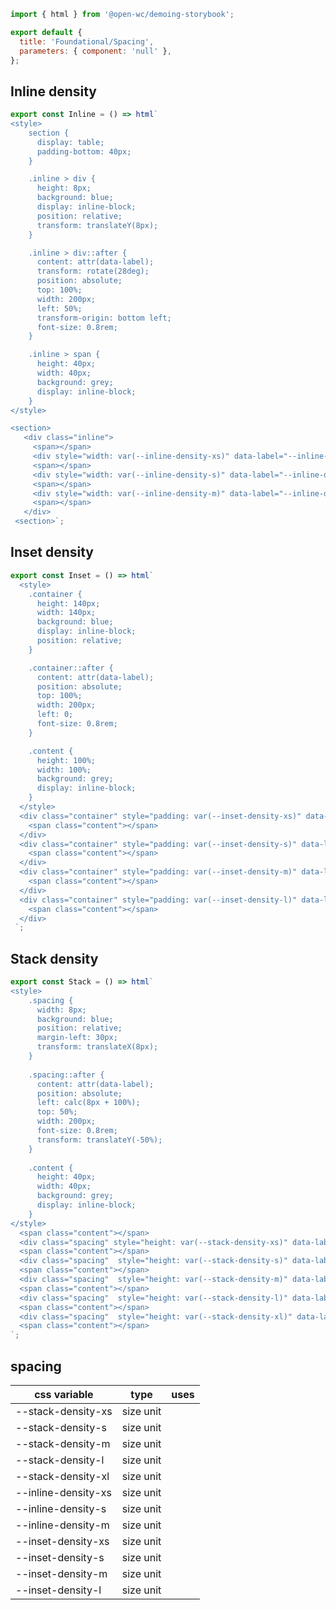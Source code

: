 
```js script
import { html } from '@open-wc/demoing-storybook';

export default {
  title: 'Foundational/Spacing',
  parameters: { component: 'null' },
};
```

## Inline density

```js preview-story
export const Inline = () => html`
<style>
    section {
      display: table;
      padding-bottom: 40px;
    }

    .inline > div {
      height: 8px;
      background: blue;
      display: inline-block;
      position: relative;
      transform: translateY(8px);
    }

    .inline > div::after {
      content: attr(data-label);
      transform: rotate(28deg);
      position: absolute;
      top: 100%;
      width: 200px;
      left: 50%;
      transform-origin: bottom left;
      font-size: 0.8rem;
    }

    .inline > span {
      height: 40px;
      width: 40px;
      background: grey;
      display: inline-block;
    }
</style>

<section>
   <div class="inline">
     <span></span>
     <div style="width: var(--inline-density-xs)" data-label="--inline-density-xs"></div>
     <span></span>
     <div style="width: var(--inline-density-s)" data-label="--inline-density-s"></div>
     <span></span>
     <div style="width: var(--inline-density-m)" data-label="--inline-density-m"></div>
     <span></span>
   </div>
 <section>`;
```

## Inset density
       
```js preview-story
export const Inset = () => html`
  <style>
    .container {
      height: 140px;
      width: 140px;
      background: blue;
      display: inline-block;
      position: relative;
    }

    .container::after {
      content: attr(data-label);
      position: absolute;
      top: 100%;
      width: 200px;
      left: 0;
      font-size: 0.8rem;
    }

    .content {
      height: 100%;
      width: 100%;
      background: grey;
      display: inline-block;
    }
  </style>
  <div class="container" style="padding: var(--inset-density-xs)" data-label="--inset-density-xs">
    <span class="content"></span>
  </div>
  <div class="container" style="padding: var(--inset-density-s)" data-label="--inset-density-s">
    <span class="content"></span>
  </div>
  <div class="container" style="padding: var(--inset-density-m)" data-label="--inset-density-m">
    <span class="content"></span>
  </div>
  <div class="container" style="padding: var(--inset-density-l)" data-label="--inset-density-l">
    <span class="content"></span>
  </div>
 `;
```

## Stack density

```js preview-story
export const Stack = () => html`
<style>
    .spacing {
      width: 8px;
      background: blue;
      position: relative;
      margin-left: 30px;
      transform: translateX(8px);
    }
    
    .spacing::after {
      content: attr(data-label);
      position: absolute;
      left: calc(8px + 100%);
      top: 50%;
      width: 200px;
      font-size: 0.8rem;
      transform: translateY(-50%);
    }
    
    .content {
      height: 40px;
      width: 40px;
      background: grey;
      display: inline-block;
    }
</style>
  <span class="content"></span>
  <div class="spacing" style="height: var(--stack-density-xs)" data-label="--stack-density-xs"></div>
  <span class="content"></span>
  <div class="spacing"  style="height: var(--stack-density-s)" data-label="--stack-density-s"></div>
  <span class="content"></span>
  <div class="spacing"  style="height: var(--stack-density-m)" data-label="--stack-density-m"></div>
  <span class="content"></span>
  <div class="spacing"  style="height: var(--stack-density-l)" data-label="--stack-density-l"></div>
  <span class="content"></span>
  <div class="spacing"  style="height: var(--stack-density-xl)" data-label="--stack-density-xl"></div>
  <span class="content"></span>
`;
```


## spacing

|css variable |type| uses                |
|-------------|----|---------------------|
|--stack-density-xs|size unit| |
|--stack-density-s|size unit| |
|--stack-density-m|size unit| |
|--stack-density-l|size unit| |
|--stack-density-xl|size unit| |
|--inline-density-xs|size unit| |
|--inline-density-s|size unit| |
|--inline-density-m|size unit| |
|--inset-density-xs|size unit| |
|--inset-density-s|size unit| |
|--inset-density-m|size unit| |
|--inset-density-l|size unit| |
